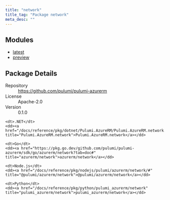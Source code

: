 ```yaml
---
title: "network"
title_tag: "Package network"
meta_desc: ""
---
```


<!-- WARNING: this file was generated by Pulumi Docs Generator. -->
<!-- Do not edit by hand unless you're certain you know what you are doing! -->



<h2 id="modules">Modules</h2>
<ul class="api">
    <li><a href="latest/" title="latest"><span class="symbol module"></span>latest</a></li>
    <li><a href="preview/" title="preview"><span class="symbol module"></span>preview</a></li>
</ul>

<h2 id="package-details">Package Details</h2>
<dl class="package-details">
	<dt>Repository</dt>
	<dd><a href="https://github.com/pulumi/pulumi-azurerm">https://github.com/pulumi/pulumi-azurerm</a></dd>
	<dt>License</dt>
	<dd>Apache-2.0</dd>
	<dt>Version</dt>
	<dd>0.1.0</dd>
</dl>



<dl class="tabular">

    <dt>.NET</dt>
    <dd><a href="/docs/reference/pkg/dotnet/Pulumi.AzureRM/Pulumi.AzureRM.network.html" title="Pulumi.AzureRM.network">Pulumi.AzureRM.network</a></dd>

    <dt>Go</dt>
    <dd><a href="https://pkg.go.dev/github.com/pulumi/pulumi-azurerm/sdk/go/azurerm/network?tab=doc#" title="azurerm/network">azurerm/network</a></dd>

    <dt>Node.js</dt>
    <dd><a href="/docs/reference/pkg/nodejs/pulumi/azurerm/network/#" title="@pulumi/azurerm/network">@pulumi/azurerm/network</a></dd>

    <dt>Python</dt>
    <dd><a href="/docs/reference/pkg/python/pulumi_azurerm/network" title="pulumi_azurerm/network">pulumi_azurerm/network</a></dd>

</dl>

